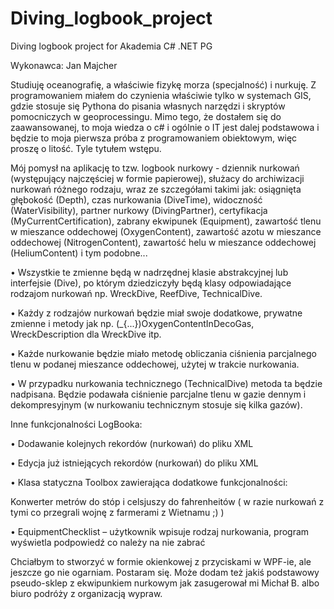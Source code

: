 # Diving_logbook_project
Diving logbook project for Akademia C# .NET PG

Wykonawca: Jan Majcher

Studiuję oceanografię, a właściwie fizykę morza (specjalność) i nurkuję. Z programowaniem miałem do czynienia właściwie tylko w systemach GIS, gdzie stosuje się Pythona do pisania własnych narzędzi i skryptów pomocniczych w geoprocessingu. Mimo tego, że dostałem się do zaawansowanej, to moja wiedza o c# i ogólnie o IT jest dalej podstawowa i będzie to moja pierwsza próba z programowaniem obiektowym, więc proszę o litość. Tyle tytułem wstępu. 

Mój pomysł na aplikację to tzw. logbook nurkowy - dziennik nurkowań (występujący najczęściej w formie papierowej), służacy do archiwizacji nurkowań różnego rodzaju, wraz ze szczegółami takimi jak:
osiągnięta głębokość (Depth), 
czas nurkowania (DiveTime), 
widoczność (WaterVisibility), 
partner nurkowy (DivingPartner), 
certyfikacja (MyCurrentCertification), 
zabrany ekwipunek (Equipment), 
zawartość tlenu w mieszance oddechowej (OxygenContent), 
zawartość azotu w mieszance oddechowej (NitrogenContent), 
zawartość helu w mieszance oddechowej (HeliumContent)
i tym podobne... 

•	Wszystkie te zmienne będą w nadrzędnej klasie abstrakcyjnej lub interfejsie (Dive), po którym dziedziczyły będą klasy odpowiadające rodzajom nurkowań np. WreckDive, ReefDive, TechnicalDive.  

•	Każdy z rodzajów nurkowań będzie miał swoje dodatkowe, prywatne zmienne i metody jak np. (_{...})OxygenContentInDecoGas, WreckDescription dla WreckDive itp. 

•	Każde nurkowanie będzie miało metodę obliczania ciśnienia parcjalnego tlenu w podanej mieszance oddechowej, użytej w trakcie nurkowania. 

•	W przypadku nurkowania technicznego (TechnicalDive) metoda ta będzie nadpisana. Będzie podawała ciśnienie parcjalne tlenu w gazie dennym i dekompresyjnym (w nurkowaniu technicznym stosuje się kilka gazów). 

Inne funkcjonalności LogBooka:

•	Dodawanie kolejnych rekordów (nurkowań) do pliku XML

•	Edycja już istniejących rekordów (nurkowań)  do pliku XML

•	Klasa statyczna Toolbox zawierająca dodatkowe funkcjonalności: 

 Konwerter metrów do stóp i celsjuszy do fahrenheitów ( w razie nurkowań z tymi co przegrali wojnę z farmerami z Wietnamu ;) )   

•	EquipmentChecklist – użytkownik wpisuje rodzaj nurkowania, program wyświetla podpowiedź co należy na nie zabrać

Chciałbym to stworzyć w formie okienkowej z przyciskami w WPF-ie, ale jeszcze go nie ogarniam. Postaram się. Może dodam też jakiś podstawowy pseudo-sklep z ekwipunkiem nurkowym jak zasugerował mi Michał B. albo biuro podróży z organizacją wypraw. 





